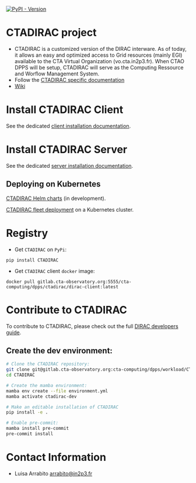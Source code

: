 [![PyPI - Version](https://badge.fury.io/py/CTADIRAC.svg)](https://pypi.org/project/CTADIRAC/)

# CTADIRAC project

* CTADIRAC is a customized version of the DIRAC interware. As of today, it allows an easy and optimized access to Grid resources (mainly EGI) available to the CTA Virtual Organization (vo.cta.in2p3.fr). When CTAO DPPS will be setup, CTADIRAC will serve as the Computing Ressource and Worflow Management System.
* Follow the [CTADIRAC specific documentation](https://redmine.cta-observatory.org/projects/cta_dirac/wiki/CTA-DIRAC_Users_Guide)
* [Wiki](https://gitlab.cta-observatory.org/cta-computing/dpps/CTADIRAC/-/wikis/)


# Install CTADIRAC Client

See the dedicated [client installation documentation](docs/install_client.md).

# Install CTADIRAC Server

See the dedicated [server installation documentation](docs/install_CTADIRAC.md).

## Deploying on Kubernetes
[CTADIRAC Helm charts](https://gitlab.cta-observatory.org/cta-computing/dpps/workload/CTADIRAC-charts) (in development).

[CTADIRAC fleet deployment](https://gitlab.cta-observatory.org/cta-computing/dpps/workload/ctadirac-deployment) on a Kubernetes cluster.

# Registry

* Get `CTADIRAC` on `PyPi`:

```
pip install CTADIRAC
```

* Get `CTADIRAC` client `docker` image:

```
docker pull gitlab.cta-observatory.org:5555/cta-computing/dpps/ctadirac/dirac-client:latest
```

# Contribute to CTADIRAC

To contribute to CTADIRAC, please check out the full [DIRAC developers guide](http://dirac.readthedocs.io/en/integration/DeveloperGuide/index.html).

## Create the dev environment:

```bash
# Clone the CTADIRAC repository:
git clone git@gitlab.cta-observatory.org:cta-computing/dpps/workload/CTADIRAC.git
cd CTADIRAC

# Create the mamba environment:
mamba env create --file environment.yml
mamba activate ctadirac-dev

# Make an editable installation of CTADIRAC
pip install -e .

# Enable pre-commit:
mamba install pre-commit
pre-commit install
```

# Contact Information
* Luisa Arrabito <arrabito@in2p3.fr>
